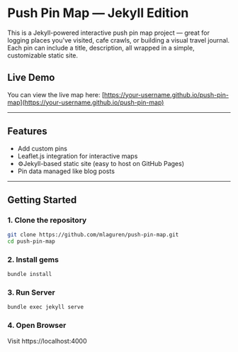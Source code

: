 # Push Pin Map — Jekyll Edition

This is a Jekyll-powered interactive push pin map project — great for logging places you've visited, cafe crawls, or building a visual travel journal. Each pin can include a title, description, all wrapped in a simple, customizable static site.

## Live Demo

You can view the live map here: [https://your-username.github.io/push-pin-map](https://your-username.github.io/push-pin-map)  


---

## Features

- Add custom pins
- Leaflet.js integration for interactive maps
- ⚙Jekyll-based static site (easy to host on GitHub Pages)
- Pin data managed like blog posts

---

## Getting Started

### 1. Clone the repository

```bash
git clone https://github.com/mlaguren/push-pin-map.git
cd push-pin-map
```
### 2. Install gems
```bash
bundle install
```
### 3. Run Server
```bash
bundle exec jekyll serve
```

### 4. Open Browser
Visit https://localhost:4000

